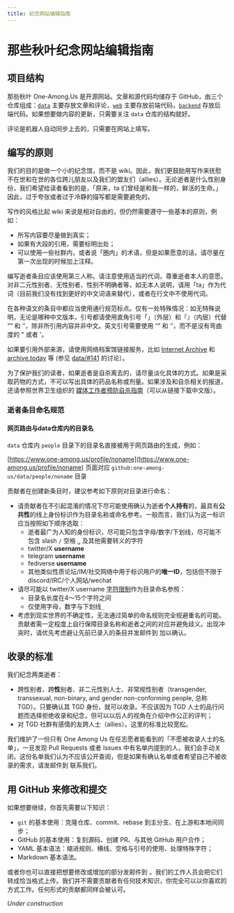 ```yaml
---
title: 纪念网站编辑指南
---
```

# 那些秋叶纪念网站编辑指南

## 项目结构

那些秋叶 One-Among.Us 是开源网站。文章和源代码均储存于 GitHub，由三个仓库组成：[`data`](https://github.com/one-among-us/data) 主要存放文章和评论，[`web`](https://github.com/one-among-us/web) 主要存放前端代码，[`backend`](https://github.com/one-among-us/backend) 存放后端代码。如果想要做内容的更新，只需要关注 `data` 仓库的结构就好。 

评论是机器人自动同步上去的，只需要在网站上填写。

## 编写的原则

我们的目的是做一个小的纪念馆，而不是 wiki。因此，我们更鼓励用写作来抚慰不在世和在世的各位跨儿朋友以及我们的盟友们（allies）。无论逝者是什么性别身份，我们希望给读者看到的是，「原来，ta 们曾经是和我一样的，鲜活的生命。」因此，过于夸张或者过于冷静的描写都是需要避免的。

写作的风格比起 wiki 来说是相对自由的，但仍然需要遵守一些基本的原则，例如：
- 所写内容要尽量做到真实；
- 如果有大段的引用，需要标明出处；
- 可以使用一些社群内，或者说「圈内」的术语，但是如果愿意的话，请尽量在第一次出现的时候加上注释。

编写逝者条目应该使用第三人称。请注意使用适当的代词，尊重逝者本人的意愿。对非二元性别者、无性别者、性别不明确者等，如无本人说明，请用「ta」作为代词（目前我们没有找到更好的中文词语来替代），或者在行文中不使用代词。

在各种语文的条目中都应当使用通行规范标点。仅有一处特殊情况：如无特殊说明，无论是哪种中文版本，引号都请使用直角引号「」（外层）和『』（内层）代替 “” 和 ‘’，除非所引用内容并非中文。英文引号需要使用 “” 和 ‘’，而不是没有弯曲度的 " 或者 '。

如果要引用外部来源，请使用网络档案馆链接服务，比如 [Internet Archive](https://archive.org) 和 [archive.today](https://archive.ph) 等 (参见 [data/#141](https://github.com/one-among-us/data/issues/141) 的讨论）。

为了保护我们的读者，如果逝者是自杀离去的，请尽量淡化具体的方式。如果是采取药物的方式，不可以写出具体的药品名称或剂量。如果涉及和自杀相关的报道，还请参照世界卫生组织的 [媒体工作者预防自杀指南](https://apps.who.int/iris/handle/10665/258814)（可以从链接下载中文版）。

### 逝者条目命名规范

#### 网页路由与data仓库内的目录名

`data` 仓库内 `people` 目录下的目录名直接被用于网页路由的生成，例如：

[https://www.one-among.us/profile/noname](https://www.one-among.us/profile/noname) 页面对应 `github:one-among-us/data/people/noname` 目录

贡献者在创建新条目时，建议参考如下原则对目录进行命名：

- 请贡献者在不引起混淆的情况下尽可能使用确认为逝者**个人持有**的，最具有**公共性**的线上身份标识作为目录名称或命名参考。一般而言，我们认为这一标识应当按照如下顺序选取：
  - 逝者最广为人知的身份标识，尽可能只包含字母/数字/下划线，尽可能不包含 slash `/` 空格 `␣` 及其他需要转义的字符
  - twitter/X **username**
  - telegram **username**
  - fediverse **username**
  - 其他类似性质论坛/IM/社交网络中用于标识用户的**唯一ID**，包括但不限于 discord/IRC/个人网站/wechat
- 请尽可能以 twitter/X username [字符限制](https://help.twitter.com/en/managing-your-account/change-x-handle)作为目录命名参照：
  - 目录名长度在4～15个字符之间
  - 仅使用字母，数字与下划线`_`
- 考虑到现实世界的不确定性，无法通过简单的命名规则完全规避重名的可能。贡献者需一定程度上自行保障目录名称和逝者之间的对应并避免歧义。出现冲突时，请优先考虑避让先前已录入的条目并发邮件到 <MailTo template="info [at] one-among [dot] us" /> 加以确认。

## 收录的标准

我们纪念两类逝者：
- 跨性别者、跨**性**别者、非二元性别人士、非常规性别者（transgender, transsexual, non-binary, and gender non-conforming people, 总称 TGD）。只要确认其 TGD 身份，就可以收录。不应该因为 TGD 人士的品行问题而选择拒绝收录和纪念，但可以以后人的视角在介绍中作公正的评判；
- 对 TGD 社群有感情的友跨人士（allies）。这里的标准比较宽松。

我们维护了一份只有 One Among Us 在任志愿者能看到的「不愿被收录人士的名单」，一旦发现 Pull Requests 或者 Issues 中有名单内提到的人，我们会手动关闭。这份名单我们认为不应该公开查阅，但是如果有确认名单或者希望自己不被收录的需求，请发邮件到 <MailTo template="info [at] one-among [dot] us" /> 联系我们。

## 用 GitHub 来修改和提交

如果想要继续，你首先需要以下知识：
- `git` 的基本使用：克隆仓库、commit、rebase 到主分支、在上游和本地间同步；
- GitHub 的基本使用：复刻源码、创建 PR、与其他 GitHub 用户合作；
- YAML 基本语法：缩进规则、横线、空格与引号的使用、处理特殊字符；
- Markdown 基本语法。

或者你也可以直接把想要修改或增加的部分发邮件到 <MailTo template="info [at] one-among [dot] us" />。我们的工作人员会把它们转成恰当格式上传。我们并不需要贡献者有任何技术知识，你完全可以以你喜欢的方式工作。任何形式的贡献都同样会被认可。

*Under construction*
